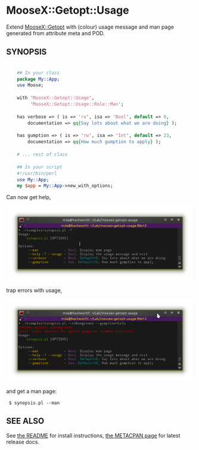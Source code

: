 MooseX::Getopt::Usage
=====================

Extend [MooseX::Getopt](https://metacpan.org/pod/MooseX::Getopt) with (colour) usage message and man page generated from attribute meta and POD.

SYNOPSIS
--------

```perl

    ## In your class
    package My::App;
    use Moose;

    with 'MooseX::Getopt::Usage',
         'MooseX::Getopt::Usage::Role::Man';

    has verbose => ( is => 'ro', isa => 'Bool', default => 0,
        documentation => qq{Say lots about what we are doing} );

    has gumption => ( is => 'rw', isa => 'Int', default => 23,
        documentation => qq{How much gumption to apply} );

    # ... rest of class

    ## In your script
    #!/usr/bin/perl
    use My::App;
    my $app = My::App->new_with_options;
```

Can now get help,

![Screenshot1](images/example-synopsis-help.png)

trap errors with usage,

![Screenshot2](images/example-synopsis-error.png)

and get a man page:

```
 $ synopsis.pl --man
```

SEE ALSO
--------

See [the README](README) for install instructions, [the METACPAN page](https://metacpan.org/pod/MooseX::Getopt::Usage) for latest release docs.
